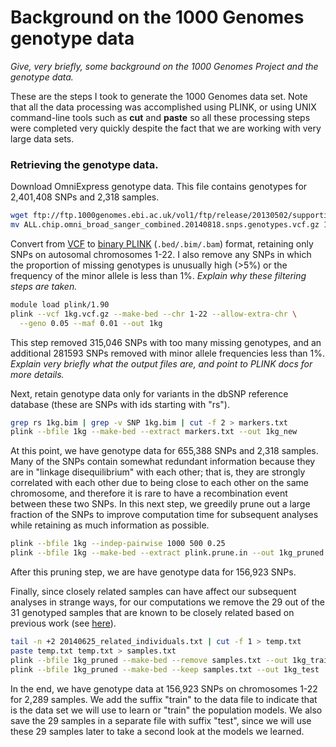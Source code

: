 # Background on the 1000 Genomes genotype data

*Give, very briefly, some background on the 1000 Genomes Project and
the genotype data.*

These are the steps I took to generate the 1000 Genomes data set. Note
that all the data processing was accomplished using PLINK, or using
UNIX command-line tools such as **cut** and **paste** so all these
processing steps were completed very quickly despite the fact that we
are working with very large data sets.

### Retrieving the genotype data.

Download OmniExpress genotype data. This file contains genotypes for
2,401,408 SNPs and 2,318 samples.

```bash
wget ftp://ftp.1000genomes.ebi.ac.uk/vol1/ftp/release/20130502/supporting/hd_genotype_chip/ALL.chip.omni_broad_sanger_combined.20140818.snps.genotypes.vcf.gz
mv ALL.chip.omni_broad_sanger_combined.20140818.snps.genotypes.vcf.gz 1kg.vcf.gz
```

Convert from [VCF](http://www.cog-genomics.org/plink2/formats#vcf) to
[binary PLINK](http://www.cog-genomics.org/plink2/input)
(`.bed/.bim/.bam`) format, retaining only SNPs on autosomal
chromosomes 1-22. I also remove any SNPs in which the proportion of
missing genotypes is unusually high (>5%) or the frequency of the minor
allele is less than 1%. *Explain why these filtering steps are taken.*

```bash
module load plink/1.90
plink --vcf 1kg.vcf.gz --make-bed --chr 1-22 --allow-extra-chr \
  --geno 0.05 --maf 0.01 --out 1kg
```

This step removed 315,046 SNPs with too many missing genotypes, and an
additional 281593 SNPs removed with minor allele frequencies less than
1%. *Explain very briefly what the output files are, and point to
PLINK docs for more details.*

Next, retain genotype data only for variants in the dbSNP reference
database (these are SNPs with ids starting with "rs").

```bash
grep rs 1kg.bim | grep -v SNP 1kg.bim | cut -f 2 > markers.txt
plink --bfile 1kg --make-bed --extract markers.txt --out 1kg_new
```

At this point, we have genotype data for 655,388 SNPs and 2,318
samples. Many of the SNPs contain somewhat redundant information
because they are in "linkage disequilibrium" with each other; that is,
they are strongly correlated with each other due to being close to
each other on the same chromosome, and therefore it is rare to have a
recombination event between these two SNPs. In this next step, we
greedily prune out a large fraction of the SNPs to improve computation
time for subsequent analyses while retaining as much information as
possible.

```bash
plink --bfile 1kg --indep-pairwise 1000 500 0.25
plink --bfile 1kg --make-bed --extract plink.prune.in --out 1kg_pruned
```

After this pruning step, we are have genotype data for 156,923 SNPs.

Finally, since closely related samples can have affect our subsequent
analyses in strange ways, for our computations we remove the 29 out of
the 31 genotyped samples that are known to be closely related based on
previous work (see
[here](ftp://ftp.1000genomes.ebi.ac.uk/vol1/ftp/release/20130502/20140625_related_individuals.txt)).

```bash
tail -n +2 20140625_related_individuals.txt | cut -f 1 > temp.txt
paste temp.txt temp.txt > samples.txt
plink --bfile 1kg_pruned --make-bed --remove samples.txt --out 1kg_train
plink --bfile 1kg_pruned --make-bed --keep samples.txt --out 1kg_test
```

In the end, we have genotype data at 156,923 SNPs on chromosomes 1-22
for 2,289 samples. We add the suffix "train" to the data file to
indicate that is the data set we will use to learn or "train" the
population models. We also save the 29 samples in a separate file with
suffix "test", since we will use these 29 samples later to take a
second look at the models we learned.

